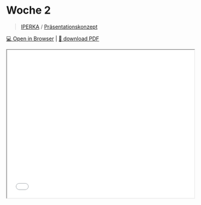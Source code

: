 # Woche 2

> [IPERKA](../themen/iperka.md) / [Präsentationskonzept](../themen/praesentationskonzept.md)

[:computer: Open in Browser](pathname:///slides/woche-2) | [:floppy_disk: download PDF](pathname:///slides/woche-2.pdf) 

<iframe src="/bbzbl-modul-431/slides/woche-2" width="100%" height="400px"></iframe> 
